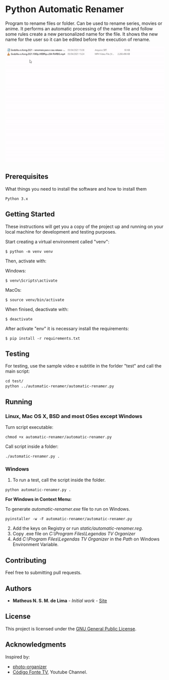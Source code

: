 # Python Automatic Renamer

Program to rename files or folder. Can be used to rename series, movies or anime. It performs an automatic processing of the name file and follow some rules create a new personalized name for the file. It shows the new name for the user so it can be edited before the execution of rename.

![Python Automatic Renamer](static/sample.gif)

## Prerequisites

What things you need to install the software and how to install them

```
Python 3.x
```

## Getting Started

These instructions will get you a copy of the project up and running on your local machine for development and testing purposes.

Start creating a virtual environment called "venv":

```
$ python -m venv venv
```

Then, activate with:

Windows:

```
$ venv\Scripts\activate
```

MacOs:

```
$ source venv/bin/activate
```

When finised, deactivate with:

```
$ deactivate
```

After activate "env" it is necessary install the requirements:

```
$ pip install -r requirements.txt
```

## Testing

For testing, use the sample video e subtitle in the forlder "test" and call the main script:
```
cd test/
python ../automatic-renamer/automatic-renamer.py
```

## Running

### Linux, Mac OS X, BSD and most OSes except Windows
Turn script executable:

```
chmod +x automatic-renamer/automatic-renamer.py
```

Call script inside a folder:

```
./automatic-renamer.py .
```

### Windows

1. To run a test, call the script inside the folder.

```
python automatic-renamer.py .
```

**For Windows in Context Menu:**

To generate *automatic-renamer.exe* file to run on Windows.

```
pyinstaller -w -F automatic-renamer/automatic-renamer.py
```

2. Add the keys on Registry or run *static/automatic-renamer.reg*.
3. Copy .exe file on *C:\Program Files\Legendas TV Organizer*
4. Add *C:\Program Files\Legendas TV Organizer* in the *Path* on Windows Environment Variable.

## Contributing

Feel free to submitting pull requests.

## Authors

* **Matheus N. S. M. de Lima** - *Initial work* - [Site](https://imanasomali.vercel.app)


## License

This project is licensed under the [GNU General Public License](https://opensource.org/licenses/GPL-3.0).

## Acknowledgments

Inspired by:

* [photo-organizer](https://github.com/gabrielfroes/photo-organizer)
* [Código Fonte TV](https://www.youtube.com/codigofontetv), Youtube Channel.